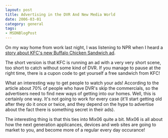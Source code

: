 ```yaml
---
layout: post
title: Advertising in the DVR And New Media World
date: 2006-03-01
category: general
tags:
- MSDNBlogPost
---
```


On my way home from work last night, I was listening to NPR when I heard a [story about KFC's new Buffalo Chicken Sandwich ad](http://www.npr.org/templates/story/story.php?storyId=5238119).

The short version is that KFC is running an ad with a very very short scene, too short to catch without some kind of DVR. If you manage to pause at the right time, there is a cupon code to get yourself a free sandwich from KFC!

What an interesting way to get people to watch your ads! According to the article about 70% of people who have DVR's skip the commercials, so the advertisers need to find new ways of getting into our homes. Well, this is certainly one way. It's not going to work for every case (it'll start getting old after they do it once or twice, and they depend on the hype to advertise about the fact there is something secret in their ads).

The interesting thing is that this ties into Mix06 quite a bit. Mix06 is all about how the next generation applicances, devices and web sites are going to market to you, and become more of a regular every day occurance!
